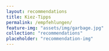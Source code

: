 ```yaml
---
layout: recommendations
title: Kiez-Tipps
permalink: /empfehlungen/
feature-img: "assets/img/garbage.jpg"
collection: "recommendations"
placeholder: "recommendation-img"
---
```

